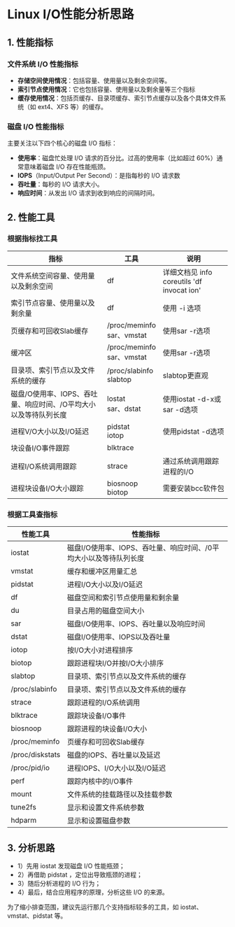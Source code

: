 # Linux I/O性能分析思路

## 1. 性能指标

### 文件系统 I/O 性能指标

* **存储空间使用情况**：包括容量、使用量以及剩余空间等。
* **索引节点使用情况**：它也包括容量、使用量以及剩余量等三个指标
* **缓存使用情况**：包括页缓存、目录项缓存、索引节点缓存以及各个具体文件系统（如 ext4、XFS 等）的缓存。



### 磁盘 I/O 性能指标

主要关注以下四个核心的磁盘 I/O 指标：

* **使用率**：磁盘忙处理 I/O 请求的百分比。过高的使用率（比如超过 60%）通常意味着磁盘 I/O 存在性能瓶颈。
* **IOPS**（Input/Output Per Second）：是指每秒的 I/O 请求数
* **吞吐量**：每秒的 I/O 请求大小。
* **响应时间**：从发出 I/O 请求到收到响应的间隔时间。



## 2. 性能工具

### 根据指标找工具

| 指标                                                         | 工具                          | 说明                                       |
| ------------------------------------------------------------ | ----------------------------- | ------------------------------------------ |
| 文件系统空间容量、使用量以及剩余空间                         | df                            | 详细文档见 info coreutils 'df invocat ion' |
| 索引节点容量、使用量以及剩余量                               | df                            | 使用 -i 选项                               |
| 页缓存和可回收Slab缓存                                       | /proc/meminfo<br/>sar、vmstat | 使用sar -r选项                             |
| 缓冲区                                                       | /proc/meminfo<br/>sar、vmstat | 使用sar -r选项                             |
| 目录项、索引节点以及文件系统的缓存                           | /proc/slabinfo<br/>slabtop    | slabtop更直观                              |
| 磁盘/O使用率、lOPS、吞吐量、响应时间、/O平均大小以及等待队列长度 | lostat<br/>sar、dstat         | 使用iostat -d-x或sar -d选项                |
| 进程V/O大小以及I/O延迟                                       | pidstat<br/>iotop             | 使用pidstat -d选项                         |
| 块设备I/O事件跟踪                                            | blktrace                      |                                            |
| 进程I/O系统调用跟踪                                          | strace                        | 通过系统调用跟踪进程的I/O                  |
| 进程块设备I/O大小跟踪                                        | biosnoop<br/>biotop           | 需要安装bcc软件包                          |



### 根据工具查指标

| 性能工具        | 性能指标                                                     |
| --------------- | ------------------------------------------------------------ |
| iostat          | 磁盘I/O使用率、IOPS、吞吐量、响应时间、/0平均大小以及等待队列长度 |
| vmstat          | 缓存和缓冲区用量汇总                                         |
| pidstat         | 进程I/O大小以及I/O延迟                                       |
| df              | 磁盘空间和索引节点使用量和剩余量                             |
| du              | 目录占用的磁盘空间大小                                       |
| sar             | 磁盘I/O使用率、IOPS、吞吐量以及响应时间                      |
| dstat           | 磁盘I/O使用率、IOPS以及吞吐量                                |
| iotop           | 按I/O大小对进程排序                                          |
| biotop          | 跟踪进程块I/O并按I/O大小排序                                 |
| slabtop         | 目录项、索引节点以及文件系统的缓存                           |
| /proc/slabinfo  | 目录项、索引节点以及文件系统的缓存                           |
| strace          | 跟踪进程的I/O系统调用                                        |
| blktrace        | 跟踪块设备I/O事件                                            |
| biosnoop        | 跟踪进程的块设备I/O大小                                      |
| /proc/meminfo   | 页缓存和可回收Slab缓存                                       |
| /proc/diskstats | 磁盘的IOPS、吞吐量以及延迟                                   |
| /proc/pid/io    | 进程IOPS、I/O大小以及I/O延迟                                 |
| perf            | 跟踪内核中的I/O事件                                          |
| mount           | 文件系统的挂载路径以及挂载参数                               |
| tune2fs         | 显示和设置文件系统参数                                       |
| hdparm          | 显示和设置磁盘参数                                           |



## 3. 分析思路

* 1）先用 iostat 发现磁盘 I/O 性能瓶颈；
* 2）再借助 pidstat ，定位出导致瓶颈的进程；
* 3）随后分析进程的 I/O 行为；
* 4）最后，结合应用程序的原理，分析这些 I/O 的来源。

为了缩小排查范围，建议先运行那几个支持指标较多的工具，如 iostat、vmstat、pidstat 等。
